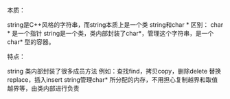 

本质：

string是C++风格的字符串，而string本质上是一个类
string和char * 区别：
char * 是一个指针
string是一个类，类内部封装了char*，管理这个字符串，是一个char* 型的容器。



特点：

string 类内部封装了很多成员方法
例如：查找find，拷贝copy，删除delete 替换replace，插入insert
string管理char* 所分配的内存，不用担心复制越界和取值越界等，由类内部进行负责